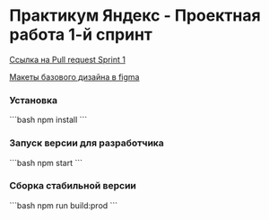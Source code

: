 <h1>Практикум Яндекс - Проектная работа 1-й спринт</h1>

[Ссылка на Pull request Sprint 1](https://github.com/livinstone/middle.messenger.praktikum.yandex/pull/1)

[Макеты базового дизайна в figma](https://www.figma.com/design/s44oiViJ4LLYmpgSZqG17c)

<h3>Установка</h3>
```bash
npm install
```

<h3>Запуск версии для разработчика</h3>
```bash
npm start
```

<h3>Сборка стабильной версии</h3>
```bash
npm run build:prod
``` 


